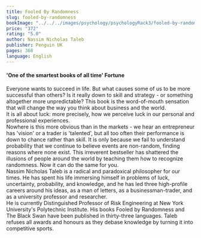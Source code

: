 ```yaml
---
title: Fooled By Randomness
slug: fooled-by-randomness
bookImage: "../../../images/psychology/psychologyRack3/fooled-by-randomness.jpg"
price: "372"
rating: "5.0"
author: Nassim Nicholas Taleb
publisher: Penguin UK
pages: 368
language: English
---
```


#### 'One of the smartest books of all time' Fortune

Everyone wants to succeed in life. But what causes some of us to be more successful than others? Is it really down to skill and strategy - or something altogether more unpredictable? This book is the word-of-mouth sensation that will change the way you think about business and the world.
<br/>
It is all about luck: more precisely, how we perceive luck in our personal and professional experiences.
<br/>
Nowhere is this more obvious than in the markets - we hear an entrepreneur has 'vision' or a trader is 'talented', but all too often their performance is down to chance rather than skill. It is only because we fail to understand probability that we continue to believe events are non-random, finding reasons where none exist. This irreverent bestseller has shattered the illusions of people around the world by teaching them how to recognize randomness. Now it can do the same for you.
<br/>
Nassim Nicholas Taleb is a radical and paradoxical philosopher for our times. He has spent his life immersing himself in problems of luck, uncertainty, probability, and knowledge, and he has led three high-profile careers around his ideas, as a man of letters, as a businessman-trader, and as a university professor and researcher.
<br/>
He is currently Distinguished Professor of Risk Engineering at New York University's Polytechnic Institute. His books Fooled by Randomness and The Black Swan have been published in thirty-three languages. Taleb refuses all awards and honours as they debase knowledge by turning it into competitive sports.
<br/>
<br/>